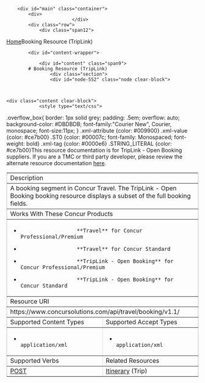 
        <div id="main" class="container">
            <div>
                            </div>
            <div class="row">
                <div class="span12">
<div class="breadcrumbs"><a href="/">Home</a>Booking Resource (TripLink)</div>
                </div>
            </div>

            <div id="content-wrapper">
<!-- <div class="row"> -->
                <div id="content" class="span9">
            # Booking Resource (TripLink)
                    <div class="section">
                    <div id="node-552" class="node clear-block">


    
    <div class="content clear-block">
                <style type="text/css">
.overflow_box{
border: 1px solid grey;
padding: .5em;
overflow: auto;
background-color: #DBDBDB;
font-family:"Courier New", Courier, monospace;
font-size:11px;
}
.xml-attribute {color: #009900}
.xml-value {color: #ce7b00}
.ST0 {color: #00007c; font-family: Monospaced; font-weight: bold}
.xml-tag {color: #0000e6}
.STRING_LITERAL {color: #ce7b00}</style>This resource documentation is for TripLink - Open Booking suppliers. If you are a TMC or third party developer, please review the alternate resource documentation <a href="https://developer.concur.com/node/511">here</a>.
<table border="1" bordercolor="#dbdbdb" cellpadding="3" cellspacing="0" width="100%">
<tbody>
<tr class="GrayTableHead">
<td colspan="2">
                Description</td>
</tr>
<tr>
<td colspan="2">
                A booking segment in Concur Travel. The TripLink - Open Booking booking resource displays a subset of the full booking fields.</td>
</tr>
<tr class="GrayTableHead">
<td colspan="2">
                Works With These Concur Products</td>
</tr>
<tr>
<td colspan="2">

* 
                        **Travel** for Concur Professional/Premium
* 
                        **Travel** for Concur Standard
* 
                        **TripLink - Open Booking** for Concur Professional/Premium
* 
                        **TripLink - Open Booking** for Concur Standard

</td>
</tr>
<tr class="GrayTableHead">
<td colspan="2">
                Resource URI</td>
</tr>
<tr>
<td colspan="2">
                <span class="codeexample">https://www.concursolutions.com/api/travel/booking/v1.1/</td>
</tr>
<tr class="GrayTableHead">
<td width="50%">
                Supported Content Types</td>
<td width="50%">
                Supported Accept Types</td>
</tr>
<tr>
<td>

* 
                        application/xml

</td>
<td>

* 
                        application/xml

</td>
</tr>
<tr class="GrayTableHead">
<td>
                Supported Verbs</td>
<td>
                Related Resources</td>
</tr>
<tr>
<td>
                <a href="https://developer.concur.com/node/549">POST</a></td>
<td valign="top">
                <a href="https://developer.concur.com/node/551">Itinerary</a> (Trip)</td>
</tr>
</tbody>
</table>

